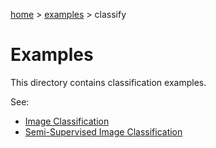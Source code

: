 [home](../../README.md) > [examples](../README.md) > classify

# Examples

This directory contains classification examples.

See:
* [Image Classification](img/README.md)
* [Semi-Supervised Image Classification](semi_supervised/img/README.md)
